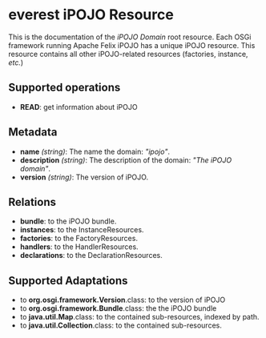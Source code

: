 everest iPOJO Resource
================================

This is the documentation of the *iPOJO Domain* root resource. Each OSGi framework running Apache Felix iPOJO has a unique iPOJO resource. This resource contains all other iPOJO-related resources (factories, instance, *etc.*)

## Supported operations
- **READ**: get information about iPOJO

## Metadata
- **name** *(string)*: The name the domain: *"ipojo"*.
- **description** *(string)*: The description of the domain: *"The iPOJO domain"*.
- **version** *(string)*: The version of iPOJO.

## Relations
- **bundle**: to the iPOJO bundle.
- **instances**: to the InstanceResources.
- **factories**: to the FactoryResources.
- **handlers**: to the HandlerResources.
- **declarations**: to the DeclarationResources.

## Supported Adaptations
- to **org.osgi.framework.Version**.class: to the version of iPOJO
- to **org.osgi.framework.Bundle**.class: the the iPOJO bundle
- to **java.util.Map**.class: to the contained sub-resources, indexed by path.
- to **java.util.Collection**.class: to the contained sub-resources.
